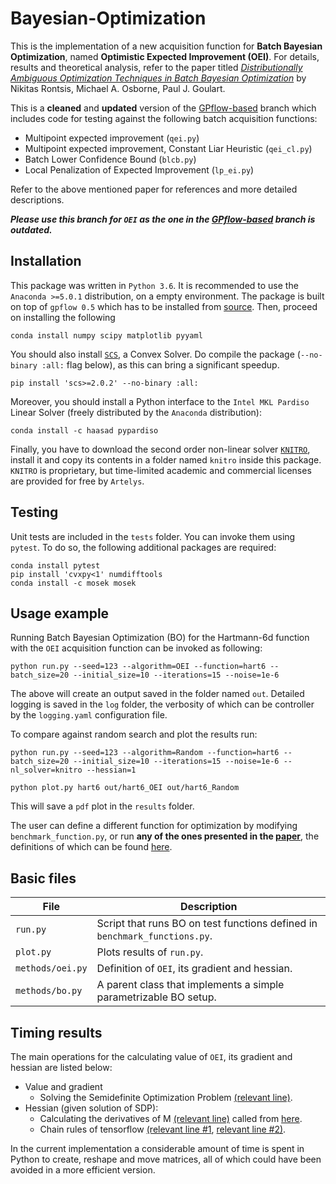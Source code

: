 # Bayesian-Optimization
This is the implementation of a new acquisition function for **Batch Bayesian Optimization**, named **Optimistic Expected Improvement (OEI)**. For details, results and theoretical analysis, refer to the paper titled [*Distributionally Ambiguous Optimization Techniques in Batch Bayesian Optimization*](https://arxiv.org/abs/1707.04191) by Nikitas Rontsis, Michael A.  Osborne, Paul J. Goulart.

This is a **cleaned** and **updated** version of the [GPflow-based](https://github.com/oxfordcontrol/Bayesian-Optimization/tree/GPflow-based) branch which includes code for testing against the following batch acquisition functions:
* Multipoint expected improvement (`qei.py`)
* Multipoint expected improvement, Constant Liar Heuristic (`qei_cl.py`)
* Batch Lower Confidence Bound (`blcb.py`)
* Local Penalization of Expected Improvement (`lp_ei.py`)

Refer to the above mentioned paper for references and more detailed descriptions.

***Please use this branch for `OEI` as the one in the [GPflow-based](https://github.com/oxfordcontrol/Bayesian-Optimization/tree/GPflow-based) branch is outdated.***

## Installation
This package was written in `Python 3.6`. It is recommended to use the `Anaconda >=5.0.1` distribution, on a empty environment. The package is built on top of `gpflow 0.5` which has to be installed from [source]( https://github.com/GPflow/GPflow/releases/tag/0.5.0).
Then, proceed on installing the following
```
conda install numpy scipy matplotlib pyyaml
```
You should also install [`SCS`](https://github.com/cvxgrp/scs), a Convex Solver. Do compile the package (`--no-binary :all:` flag below), as this can bring a significant speedup.
```
pip install 'scs>=2.0.2' --no-binary :all:
```
Moreover, you should install a Python interface to the `Intel MKL Pardiso` Linear Solver (freely distributed by the `Anaconda` distribution):
```
conda install -c haasad pypardiso
```
Finally, you have to download the second order non-linear solver [`KNITRO`](https://www.artelys.com/en/optimization-tools/knitro), install it and copy its contents in a folder named `knitro` inside this package. `KNITRO` is proprietary, but time-limited academic and commercial licenses are provided for free by `Artelys`.

## Testing
Unit tests are included in the `tests` folder. You can invoke them using `pytest`. To do so, the following additional packages are required:
```
conda install pytest
pip install 'cvxpy<1' numdifftools
conda install -c mosek mosek
```

## Usage example
Running Batch Bayesian Optimization (BO) for the Hartmann-6d function with the `OEI` acquisition function can be invoked as following:
```
python run.py --seed=123 --algorithm=OEI --function=hart6 --batch_size=20 --initial_size=10 --iterations=15 --noise=1e-6
```
The above will create an output saved in the folder named `out`. Detailed logging is saved in the `log` folder, the verbosity of which can be controller by the `logging.yaml` configuration file.

To compare against random search and plot the results run:
```
python run.py --seed=123 --algorithm=Random --function=hart6 --batch_size=20 --initial_size=10 --iterations=15 --noise=1e-6 --nl_solver=knitro --hessian=1

python plot.py hart6 out/hart6_OEI out/hart6_Random 
```
This will save a `pdf` plot in the `results` folder.

The user can define a different function for optimization by modifying `benchmark_function.py`, or run **any of the ones presented in the [paper](https://arxiv.org/abs/1707.04191)**, the definitions of which can be found [here](https://github.com/oxfordcontrol/Bayesian-Optimization/blob/GPflow-based/test_functions/benchmark_functions.py).

## Basic files

|  File            | Description                                                      |
|----------------|-----------------------------------------------------------------|
| `run.py`         | Script that runs BO on test functions defined in `benchmark_functions.py`.               |
| `plot.py`        | Plots results of `run.py`.                                       |
| `methods/oei.py` | Definition of `OEI`, its gradient and hessian.                   |
| `methods/bo.py`  | A parent class that implements a simple parametrizable BO setup. |

## Timing results
The main operations for the calculating value of `OEI`, its gradient and hessian are listed below:
* Value and gradient
    * Solving the Semidefinite Optimization Problem [(relevant line)](https://github.com/oxfordcontrol/Bayesian-Optimization/blob/master/methods/sdp.py#L49-L50).
* Hessian (given solution of SDP): 
    * Calculating the derivatives of M [(relevant line)](https://github.com/oxfordcontrol/Bayesian-Optimization/blob/master/methods/sdp.py#L177) called from [here](https://github.com/oxfordcontrol/Bayesian-Optimization/blob/master/methods/oei.py#L57).
    * Chain rules of tensorflow [(relevant line #1](https://github.com/oxfordcontrol/Bayesian-Optimization/blob/master/methods/oei.py#L56), [relevant line #2)](https://github.com/oxfordcontrol/Bayesian-Optimization/blob/master/methods/oei.py#L60).

In the current implementation a considerable amount of time is spent in Python to create, reshape and move matrices, all of which could have been avoided in a more efficient version.

